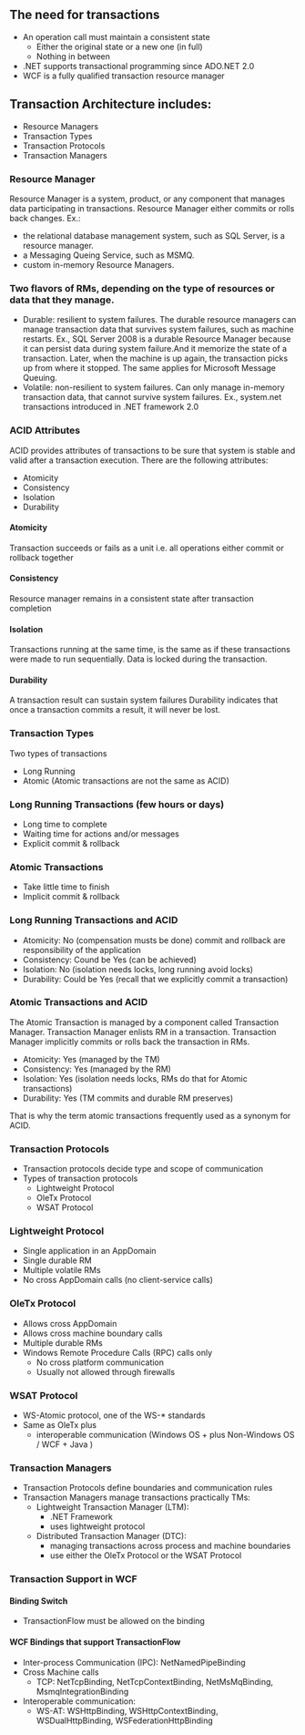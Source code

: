 ## The need for transactions
 - An operation call must maintain a consistent state
	- Either the original state or a new one (in full)
	- Nothing in between
 - .NET supports transactional programming since ADO.NET 2.0
 - WCF is a fully qualified transaction resource manager

## Transaction Architecture includes:
- Resource Managers
- Transaction Types
- Transaction Protocols
- Transaction Managers

### Resource Manager
Resource Manager is a system, product, or any component that manages data participating in transactions.
Resource Manager either commits or rolls back changes.
Ex.:
- the relational database management system, such as SQL Server, is a resource manager.
- a Messaging Queing Service, such as MSMQ.
- custom in-memory Resource Managers.

### Two flavors of RMs, depending on the type of resources or data that they manage.
 - Durable: resilient to system failures.
The durable resource managers can manage transaction data that survives system failures, such as machine restarts.
Ex., SQL Server 2008 is a durable Resource Manager because it can persist data during system failure.And it memorize the state of a transaction. Later, when the machine is up again, the transaction picks up from where it stopped.
The same applies for Microsoft Message Queuing.
 - Volatile: non-resilient to system failures. Can only manage in-memory transaction data, that cannot survive system failures.
Ex., system.net transactions introduced in .NET framework 2.0


### ACID Attributes
ACID provides attributes of transactions to be sure that system is stable and valid after a transaction execution.
There are the following attributes:
 - Atomicity
 - Consistency
 - Isolation
 - Durability

#### Atomicity
Transaction succeeds or fails as a unit
i.e. all operations either commit or rollback together

#### Consistency
Resource manager remains in a consistent state after transaction completion

#### Isolation
Transactions running at the same time, is the same as if these transactions were made to run sequentially. Data is locked during the transaction.

#### Durability
A transaction result can sustain system failures
Durability indicates that once a transaction commits a result, it will never be lost.

### Transaction Types
Two types of transactions
 - Long Running
 - Atomic (Atomic transactions are not the same as ACID)

### Long Running Transactions (few hours or days)
 - Long time to complete
 - Waiting time for actions and/or messages
 - Explicit commit & rollback

### Atomic Transactions
 - Take little time to finish
 - Implicit commit & rollback

### Long Running Transactions and ACID
 - Atomicity: No (compensation musts be done)
commit and rollback are responsibility of the application
 - Consistency: Cound be Yes (can be achieved)
 - Isolation: No (isolation needs locks, long running avoid locks)
 - Durability: Could be Yes (recall that we explicitly commit a transaction)

### Atomic Transactions and ACID
The Atomic Transaction is managed by a component called Transaction Manager.
Transaction Manager enlists RM in a transaction.
Transaction Manager implicitly commits or rolls back the transaction in RMs.
 - Atomicity: Yes (managed by the TM)
 - Consistency: Yes (managed by the RM)
 - Isolation: Yes (isolation needs locks, RMs do that for Atomic transactions)
 - Durability: Yes (TM commits and durable RM preserves)

That is why the term atomic transactions frequently used as a synonym for ACID.

### Transaction Protocols
 - Transaction protocols decide type and scope of communication
 - Types of transaction protocols
	- Lightweight Protocol
	- OleTx Protocol
	- WSAT Protocol
	
### Lightweight Protocol
 - Single application in an AppDomain
 - Single durable RM
 - Multiple volatile RMs
 - No cross AppDomain calls (no client-service calls)
 
### OleTx Protocol
 - Allows cross AppDomain
 - Allows cross machine boundary calls
 - Multiple durable RMs
 - Windows Remote Procedure Calls (RPC) calls only
	- No cross platform communication
	- Usually not allowed through firewalls
	
### WSAT Protocol
 - WS-Atomic protocol, one of the WS-* standards
 - Same as OleTx plus
	- interoperable communication (Windows OS + plus Non-Windows OS / WCF + Java )
	
### Transaction Managers
 - Transaction Protocols define boundaries and communication rules
 - Transaction Managers manage transactions practically
 TMs:
	- Lightweight Transaction Manager (LTM):
		- .NET Framework
		- uses lightweight protocol
	- Distributed Transaction Manager (DTC):
		- managing transactions across process and machine boundaries
		- use either the OleTx Protocol or the WSAT Protocol
	
	
### Transaction Support in WCF
#### Binding Switch
 - TransactionFlow must be allowed on the binding
#### WCF Bindings that support TransactionFlow
 - Inter-process Communication (IPC): NetNamedPipeBinding
 - Cross Machine calls
	- TCP: NetTcpBinding, NetTcpContextBinding, NetMsMqBinding, MsmqIntegrationBinding
 - Interoperable communication:
	- WS-AT: WSHttpBinding, WSHttpContextBinding, WSDualHttpBinding, WSFederationHttpBinding
